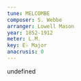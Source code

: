 ```yaml
---
tune: MELCOMBE
composer: S. Webbe
arranger: Lowell Mason
year: 1852-1912
meter: L.M.
key: E♭ Major
anacrusis: 0
---
```

undefined